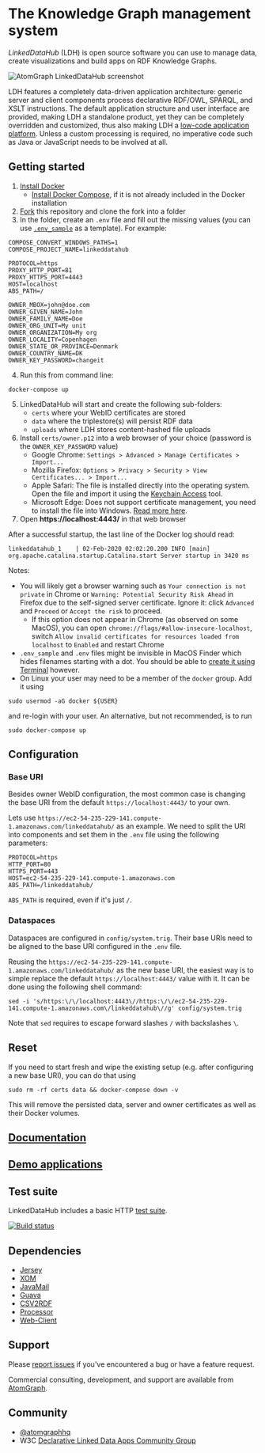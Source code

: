 # The Knowledge Graph management system

_LinkedDataHub_ (LDH) is open source software you can use to manage data, create visualizations and build apps on RDF Knowledge Graphs.

![AtomGraph LinkedDataHub screenshot](https://raw.github.com/AtomGraph/LinkedDataHub/master/screenshot.png)

LDH features a completely data-driven application architecture: generic server and client components process declarative RDF/OWL, SPARQL, and XSLT instructions.
The default application structure and user interface are provided, making LDH a standalone product, yet they can be completely overridden and customized, thus also making LDH a [low-code application platform](https://en.wikipedia.org/wiki/Low-code_development_platform). Unless a custom processing is required, no imperative code such as Java or JavaScript needs to be involved at all.

## Getting started

1. [Install Docker](https://docs.docker.com/install/)
   - [Install Docker Compose](https://docs.docker.com/compose/install/), if it is not already included in the Docker installation
2. [Fork](https://guides.github.com/activities/forking/) this repository and clone the fork into a folder
3. In the folder, create an `.env` file and fill out the missing values (you can use [`.env_sample`](https://github.com/AtomGraph/LinkedDataHub/blob/master/.env_sample) as a template). For example:
```
COMPOSE_CONVERT_WINDOWS_PATHS=1
COMPOSE_PROJECT_NAME=linkeddatahub

PROTOCOL=https
PROXY_HTTP_PORT=81
PROXY_HTTPS_PORT=4443
HOST=localhost
ABS_PATH=/

OWNER_MBOX=john@doe.com
OWNER_GIVEN_NAME=John
OWNER_FAMILY_NAME=Doe
OWNER_ORG_UNIT=My unit
OWNER_ORGANIZATION=My org
OWNER_LOCALITY=Copenhagen
OWNER_STATE_OR_PROVINCE=Denmark
OWNER_COUNTRY_NAME=DK
OWNER_KEY_PASSWORD=changeit
```
4. Run this from command line:
```
docker-compose up
```
5. LinkedDataHub will start and create the following sub-folders:
   - `certs` where your WebID certificates are stored
   - `data` where the triplestore(s) will persist RDF data
   - `uploads` where LDH stores content-hashed file uploads
6. Install `certs/owner.p12` into a web browser of your choice (password is the `OWNER_KEY_PASSWORD` value)
   - Google Chrome: `Settings > Advanced > Manage Certificates > Import...`
   - Mozilla Firefox: `Options > Privacy > Security > View Certificates... > Import...`
   - Apple Safari: The file is installed directly into the operating system. Open the file and import it using the [Keychain Access](https://support.apple.com/guide/keychain-access/what-is-keychain-access-kyca1083/mac) tool.
   - Microsoft Edge: Does not support certificate management, you need to install the file into Windows. [Read more here](https://social.technet.microsoft.com/Forums/en-US/18301fff-0467-4e41-8dee-4e44823ed5bf/microsoft-edge-browser-and-ssl-certificates?forum=win10itprogeneral).
7. Open **https://localhost:4443/** in that web browser

After a successful startup, the last line of the Docker log should read:

    linkeddatahub_1    | 02-Feb-2020 02:02:20.200 INFO [main] org.apache.catalina.startup.Catalina.start Server startup in 3420 ms

Notes:
* You will likely get a browser warning such as `Your connection is not private` in Chrome or `Warning: Potential Security Risk Ahead` in Firefox due to the self-signed server certificate. Ignore it: click `Advanced` and `Proceed` or `Accept the risk` to proceed.
  * If this option does not appear in Chrome (as observed on some MacOS), you can open `chrome://flags/#allow-insecure-localhost`, switch `Allow invalid certificates for resources loaded from localhost` to `Enabled` and restart Chrome
* `.env_sample` and `.env` files might be invisible in MacOS Finder which hides filenames starting with a dot. You should be able to [create it using Terminal](https://stackoverflow.com/questions/5891365/mac-os-x-doesnt-allow-to-name-files-starting-with-a-dot-how-do-i-name-the-hta) however.
* On Linux your user may need to be a member of the `docker` group. Add it using
```
sudo usermod -aG docker ${USER}
```
and re-login with your user. An alternative, but not recommended, is to run
```
sudo docker-compose up
```

## Configuration

### Base URI

Besides owner WebID configuration, the most common case is changing the base URI from the default `https://localhost:4443/` to your own.

Lets use `https://ec2-54-235-229-141.compute-1.amazonaws.com/linkeddatahub/` as an example. We need to split the URI into components and set them in the `.env` file using the following parameters:
```
PROTOCOL=https
HTTP_PORT=80
HTTPS_PORT=443
HOST=ec2-54-235-229-141.compute-1.amazonaws.com
ABS_PATH=/linkeddatahub/
```

`ABS_PATH` is required, even if it's just `/`.

### Dataspaces

Dataspaces are configured in `config/system.trig`. Their base URIs need to be aligned to the base URI configured in the `.env` file.

Reusing the `https://ec2-54-235-229-141.compute-1.amazonaws.com/linkeddatahub/` as the new base URI, the easiest way is to simple replace the default `https://localhost:4443/` value with it. It can be done using the following shell command:
```
sed -i 's/https:\/\/localhost:4443\//https:\/\/ec2-54-235-229-141.compute-1.amazonaws.com\/linkeddatahub\//g' config/system.trig
```
Note that `sed` requires to escape forward slashes `/` with backslashes `\`.

## Reset

If you need to start fresh and wipe the existing setup (e.g. after configuring a new base URI), you can do that using
```
sudo rm -rf certs data && docker-compose down -v
```

This will remove the persisted data, server and owner certificates as well as their Docker volumes.

## [Documentation](https://linkeddatahub.com/linkeddatahub/docs/)

## [Demo applications](https://github.com/AtomGraph/LinkedDataHub-Apps)

## Test suite

LinkedDataHub includes a basic HTTP [test suite](https://github.com/AtomGraph/LinkedDataHub/tree/master/http-tests).

[![Build status](https://api.travis-ci.org/AtomGraph/LinkedDataHub.svg?branch=master)](https://travis-ci.org/AtomGraph/LinkedDataHub)

## Dependencies

* [Jersey](https://eclipse-ee4j.github.io/jersey/)
* [XOM](http://www.xom.nu)
* [JavaMail](https://javaee.github.io/javamail/)
* [Guava](https://github.com/google/guava)
* [CSV2RDF](https://github.com/AtomGraph/CSV2RDF)
* [Processor](https://github.com/AtomGraph/Processor)
* [Web-Client](https://github.com/AtomGraph/Web-Client)

## Support

Please [report issues](https://github.com/AtomGraph/LinkedDataHub/issues) if you've encountered a bug or have a feature request.

Commercial consulting, development, and support are available from [AtomGraph](https://atomgraph.com).

## Community

* [@atomgraphhq](https://twitter.com/atomgraphhq)
* W3C [Declarative Linked Data Apps Community Group](http://www.w3.org/community/declarative-apps/)